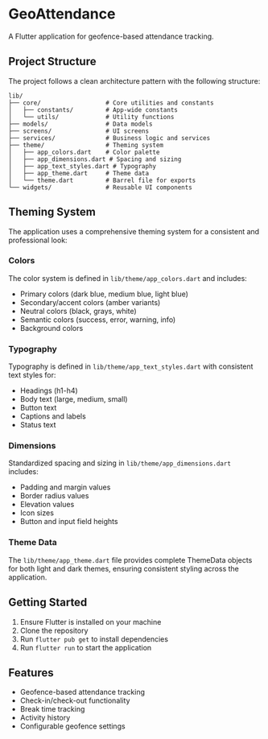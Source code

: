 # GeoAttendance

A Flutter application for geofence-based attendance tracking.

## Project Structure

The project follows a clean architecture pattern with the following structure:

```
lib/
├── core/                  # Core utilities and constants
│   ├── constants/         # App-wide constants
│   └── utils/             # Utility functions
├── models/                # Data models
├── screens/               # UI screens
├── services/              # Business logic and services
├── theme/                 # Theming system
│   ├── app_colors.dart    # Color palette
│   ├── app_dimensions.dart # Spacing and sizing
│   ├── app_text_styles.dart # Typography
│   ├── app_theme.dart     # Theme data
│   └── theme.dart         # Barrel file for exports
└── widgets/               # Reusable UI components
```

## Theming System

The application uses a comprehensive theming system for a consistent and professional look:

### Colors

The color system is defined in `lib/theme/app_colors.dart` and includes:

- Primary colors (dark blue, medium blue, light blue)
- Secondary/accent colors (amber variants)
- Neutral colors (black, grays, white)
- Semantic colors (success, error, warning, info)
- Background colors

### Typography

Typography is defined in `lib/theme/app_text_styles.dart` with consistent text styles for:

- Headings (h1-h4)
- Body text (large, medium, small)
- Button text
- Captions and labels
- Status text

### Dimensions

Standardized spacing and sizing in `lib/theme/app_dimensions.dart` includes:

- Padding and margin values
- Border radius values
- Elevation values
- Icon sizes
- Button and input field heights

### Theme Data

The `lib/theme/app_theme.dart` file provides complete ThemeData objects for both light and dark themes, ensuring consistent styling across the application.

## Getting Started

1. Ensure Flutter is installed on your machine
2. Clone the repository
3. Run `flutter pub get` to install dependencies
4. Run `flutter run` to start the application

## Features

- Geofence-based attendance tracking
- Check-in/check-out functionality
- Break time tracking
- Activity history
- Configurable geofence settings
